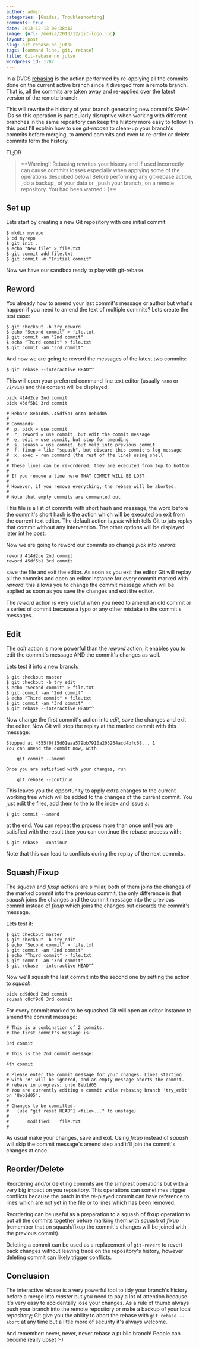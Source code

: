 ```yaml
---
author: admin
categories: [Guides, Troubleshooting]
comments: true
date: 2013-12-13 00:38:12
image: {url: /media/2013/12/git-logo.jpg}
layout: post
slug: git-rebase-no-jutsu
tags: [command line, git, rebase]
title: Git-rebase no jutsu
wordpress_id: 1787
---
```


In a DVCS [rebasing](http://git-scm.com/book/en/Git-Branching-Rebasing) is the action performed by re-applying all the commits done on the current active branch since it diverged from a remote branch. That is, all the commits are taken away and re-applied over the latest version of the remote branch. 

This will rewrite the history of your branch generating new commit's SHA-1 IDs so this operation is particularly disruptive when working with different branches in the same repository can keep the history more easy to follow. In this post I'll explain how to use _git-rebase_ to clean-up your branch's commits before merging, to amend commits and even to re-order or delete commits form the history.

<!-- more -->

TL;DR



<blockquote>**Warning!! Rebasing rewrites your history and if used incorrectly can cause commits losses especially when applying some of the operations described below! Before performing any git-rebase action, _do a backup_ of your data or _push your branch_ on a remote repository. You had been warned :-)**</blockquote>





## Set up



Lets start by creating a new Git repository with one initial commit:


    
    
    $ mkdir myrepo
    $ cd myrepo
    $ git init .
    $ echo "New file" > file.txt
    $ git commit add file.txt
    $ git commit -m "Initial commit"
    



Now we have our sandbox ready to play with git-rebase. 



## Reword



You already how to amend your last commit's message or author but what's happen if you need to amend the text of multiple commits? Lets create the test case:


    
    
    $ git checkout -b try_reword
    $ echo "Second commit" > file.txt
    $ git commit -am "2nd commit"
    $ echo "Third commit" > file.txt
    $ git commit -am "3rd commit"
    



And now we are going to reword the messages of the latest two commits:


    
    
    $ git rebase --interactive HEAD^^
    



This will open your preferred command line text editor (usually `nano` or `vi/vim`) and this content will be displayed:


    
    
    pick 414d2ce 2nd commit
    pick 45df5b1 3rd commit
    
    # Rebase 8eb1d05..45df5b1 onto 8eb1d05
    #
    # Commands:
    #  p, pick = use commit
    #  r, reword = use commit, but edit the commit message
    #  e, edit = use commit, but stop for amending
    #  s, squash = use commit, but meld into previous commit
    #  f, fixup = like "squash", but discard this commit's log message
    #  x, exec = run command (the rest of the line) using shell
    #
    # These lines can be re-ordered; they are executed from top to bottom.
    #
    # If you remove a line here THAT COMMIT WILL BE LOST.
    #
    # However, if you remove everything, the rebase will be aborted.
    #
    # Note that empty commits are commented out
    



This file is a list of commits with short hash and message, the word before the commit's short hash is the action which will be executed on exit from the current text editor. The default action is _pick_ which tells Git to juts replay that commit without any intervention. The other options will be displayed later int he post.

Now we are going to reword our commits so change _pick_ into _reword_: 


    
    
    reword 414d2ce 2nd commit
    reword 45df5b1 3rd commit
    



save the file and exit the editor. As soon as you exit the editor Git will replay all the commits and open an editor instance for every commit marked with _reword_: this allows you to change the commit message which will be applied as soon as you save the changes and exit the editor.

The _reword_ action is very useful when you need to amend an old commit or a series of commit because a typo or any other mistake in the commit's messages.



## Edit



The _edit_ action is more powerful than the _reword_ action, it enables you to edit the commit's message AND the commit's changes as well. 

Lets test it into a new branch: 


    
    
    $ git checkout master
    $ git checkout -b try_edit
    $ echo "Second commit" > file.txt
    $ git commit -am "2nd commit"
    $ echo "Third commit" > file.txt
    $ git commit -am "3rd commit"
    $ git rebase --interactive HEAD^^
    



Now change the first commit's action into _edit_, save the changes and exit the editor. Now Git will stop the replay at the marked commit with this message:


    
    
    Stopped at 4555f0f15d01eaa579bb7910a203264acd4bfc68... 1
    You can amend the commit now, with
    
    	git commit --amend
    
    Once you are satisfied with your changes, run
    
    	git rebase --continue
    



This leaves you the opportunity to apply extra changes to the current working tree which will be added to the changes of the current commit. You just edit the files, add them to the to the index and issue a: 


    
    
    $ git commit --amend
    



at the end. You can repeat the process more than once until you are satisfied with the result then you can continue the rebase process with:


    
    
    $ git rebase --continue
    



Note that this can lead to conflicts during the replay of the next commits. 



## Squash/Fixup



The _squash_ and _fixup_ actions are similar, both of them joins the changes of the marked commit into the previous commit; the only difference is that _squash_ joins the changes and the commit message into the previous commit instead of _fixup_ which joins the changes but discards the commit's message. 

Lets test it: 


    
    
    $ git checkout master
    $ git checkout -b try_edit
    $ echo "Second commit" > file.txt
    $ git commit -am "2nd commit"
    $ echo "Third commit" > file.txt
    $ git commit -am "3rd commit"
    $ git rebase --interactive HEAD^^
    



Now we'll squash the last commit into the second one by setting the action to _squash_:


    
    
    pick cd9d0cd 2nd commit
    squash c8cf9d8 3rd commit
    



For every commit marked to be squashed Git will open an editor instance to amend the commit message:


    
    
    # This is a combination of 2 commits.
    # The first commit's message is:
    
    3rd commit
    
    # This is the 2nd commit message:
    
    4th commit
    
    # Please enter the commit message for your changes. Lines starting
    # with '#' will be ignored, and an empty message aborts the commit.
    # rebase in progress; onto 8eb1d05
    # You are currently editing a commit while rebasing branch 'try_edit' on '8eb1d05'.
    #
    # Changes to be committed:
    #   (use "git reset HEAD^1 <file>..." to unstage)
    #
    #       modified:   file.txt
    #
    



As usual make your changes, save and exit. Using _fixup_ instead of _squash_ will skip the commit message's amend step and it'll join the commit's changes at once.



## Reorder/Delete



Reordering and/or deleting commits are the simplest operations but with a very big impact on you repository. This operations can sometimes trigger conflicts because the patch in the re-played commit can have reference to lines which are not yet in the file or to lines which has been removed.  

Reordering can be useful as a preparation to a squash of fixup operation to put all the commits together before marking them with _squash_ of _fixup_ (remember that on squash/fixup the commit's changes will be joined with the previous commit).

Deleting a commit can be used as a replacement of `git-revert` to revert back changes without leaving trace on the repository's history, however deleting commit can likely trigger conflicts.



## Conclusion



The interactive rebase is a very powerful tool to tidy your branch's history before a merge into _master_ but you need to pay a lot of attention because it's very easy to accidentally lose your changes. As a rule of thumb always push your branch into the remote repository or make a backup of your local repository; Git give you the ability to abort the rebase with `git rebase --abort` at any time but a little more of security it's always welcome.

And remember: never, never, never rebase a public branch! People can become really upset :-) 
